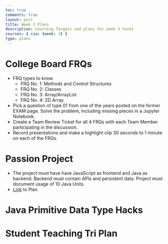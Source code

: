 ```yaml
---
toc: true
comments: true
layout: post
title: Week 3 Plans
description: Learning Targets and plans for week 3 hacks
courses: { csa: {week: 3} }
type: plans
---
```


# College Board FRQs
- FRQ types to know
    - FRQ No. 1: Methods and Control Structures
    - FRQ No. 2: Classes
    - FRQ No. 3: Array/ArrayList
    - FRQ No. 4: 2D Array
- Pick a question of type 01 from one of the years posted on the former EXAM page. Solve the problem, including missing pieces in a Jupyter Notebook.
- Create a Team Review Ticket for all 4 FRQs with each Team Member participating in the discussion.
- Record presentations and make a highlight clip 30 seconds to 1 minute on each of the FRQs.

# Passion Project
- The project must have have JavaScript as frontend and Java as backend. Backend must contain APIs and persistent data. Project must document usage of 10 Java Units.
- [Link]() to Plan

# Java Primitive Data Type Hacks

# Student Teaching Tri Plan
